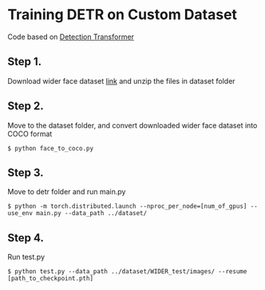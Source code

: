 # Training DETR on Custom Dataset
Code based on [Detection Transformer](https://github.com/facebookresearch/detr)

## Step 1.
Download wider face dataset [link](http://shuoyang1213.me/WIDERFACE/) and unzip the files in dataset folder

## Step 2.
Move to the dataset folder, and convert downloaded wider face dataset into COCO format
```
$ python face_to_coco.py
```

## Step 3.
Move to detr folder and run main.py
```
$ python -m torch.distributed.launch --nproc_per_node=[num_of_gpus] --use_env main.py --data_path ../dataset/
```

## Step 4.
Run test.py
```
$ python test.py --data_path ../dataset/WIDER_test/images/ --resume [path_to_checkpoint.pth]
```
